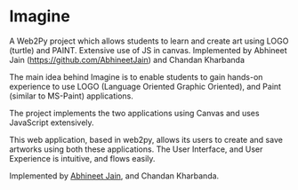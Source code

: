 # Imagine
A Web2Py project which allows students to learn and create art using LOGO (turtle) and PAINT.
Extensive use of JS in canvas.
Implemented by Abhineet Jain (https://github.com/AbhineetJain) and Chandan Kharbanda

The main idea behind Imagine is to enable students to gain hands-on experience to use LOGO (Language Oriented Graphic Oriented), and Paint (similar to MS-Paint) applications.

The project implements the two applications using Canvas and uses JavaScript extensively.

This web application, based in web2py, allows its users to create and save artworks using both these applications. 
The User Interface, and User Experience is intuitive, and flows easily.

Implemented by [Abhineet Jain](https://github.com/AbhineetJain/), and Chandan Kharbanda.
